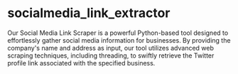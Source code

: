 # socialmedia_link_extractor
Our Social Media Link Scraper is a powerful Python-based tool designed to effortlessly gather social media information for businesses. By providing the company's name and address as input, our tool utilizes advanced web scraping techniques, including threading, to swiftly retrieve the Twitter profile link associated with the specified business.
